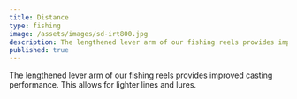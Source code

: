 ```yaml
---
title: Distance
type: fishing
image: /assets/images/sd-irt800.jpg
description: The lengthened lever arm of our fishing reels provides improved casting performance. This allows for lighter lines and lures.
published: true
---
```


The lengthened lever arm of our fishing reels provides improved casting performance. This allows for lighter lines and lures.